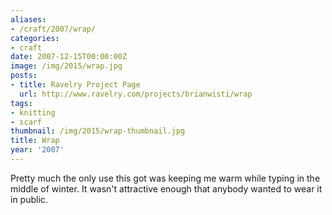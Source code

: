 ```yaml
---
aliases:
- /craft/2007/wrap/
categories:
- craft
date: 2007-12-15T00:00:00Z
image: /img/2015/wrap.jpg
posts:
- title: Ravelry Project Page
  url: http://www.ravelry.com/projects/brianwisti/wrap
tags:
- knitting
- scarf
thumbnail: /img/2015/wrap-thumbnail.jpg
title: Wrap
year: '2007'
---
```

Pretty much the only use this got was keeping me warm while typing in the middle
of winter. It wasn't attractive enough that anybody wanted to wear it in public.
